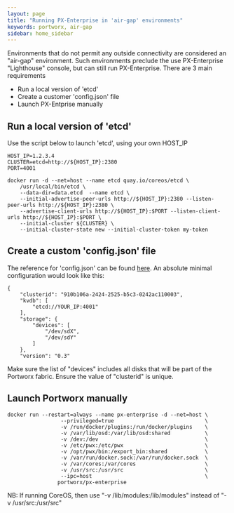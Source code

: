 ```yaml
---
layout: page
title: "Running PX-Enterprise in 'air-gap' environments"
keywords: portworx, air-gap
sidebar: home_sidebar
---
```


Environments that do not permit any outside connectivity are considered an "air-gap" environment.
Such environments preclude the use PX-Enterprise "Lighthouse" console, but can still run PX-Enterprise.
There are 3 main requirements
- Run a local version of 'etcd'
- Create a customer 'config.json' file
- Launch PX-Entprise manually

## Run a local version of 'etcd'
Use the script below to launch 'etcd', using your own HOST_IP

```
HOST_IP=1.2.3.4
CLUSTER=etcd=http://${HOST_IP}:2380
PORT=4001

docker run -d --net=host --name etcd quay.io/coreos/etcd \
    /usr/local/bin/etcd \
    --data-dir=data.etcd  --name etcd \
    --initial-advertise-peer-urls http://${HOST_IP}:2380 --listen-peer-urls http://${HOST_IP}:2380 \
    --advertise-client-urls http://${HOST_IP}:$PORT --listen-client-urls http://${HOST_IP}:$PORT \
    --initial-cluster ${CLUSTER} \
    --initial-cluster-state new --initial-cluster-token my-token
```

## Create a custom 'config.json' file
The reference for 'config.json' can be found [here](/config-json.html).
An absolute minimal configuration would look like this:

```
{
    "clusterid": "910b106a-2424-2525-b5c3-0242ac110003",
    "kvdb": [
        "etcd://YOUR_IP:4001"
    ],
    "storage": {
        "devices": [
            "/dev/sdX",   
            "/dev/sdY"
        ]
    },
    "version": "0.3"
```

Make sure the list of "devices" includes all disks that will be part of the Portworx fabric.
Ensure the value of "clusterid" is unique.

## Launch Portworx manually

```
docker run --restart=always --name px-enterprise -d --net=host \
                 --privileged=true                             \
                 -v /run/docker/plugins:/run/docker/plugins    \
                 -v /var/lib/osd:/var/lib/osd:shared           \
                 -v /dev:/dev                                  \
                 -v /etc/pwx:/etc/pwx                          \
                 -v /opt/pwx/bin:/export_bin:shared            \
                 -v /var/run/docker.sock:/var/run/docker.sock  \
                 -v /var/cores:/var/cores                      \
                 -v /usr/src:/usr/src                          \
                 --ipc=host                                    \
                portworx/px-enterprise
```

NB:  If running CoreOS, then use "-v /lib/modules:/lib/modules" instead of "-v /usr/src:/usr/src"

